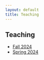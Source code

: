 ```yaml
---
layout: default
title: Teaching
---
```

## Teaching

- [Fall 2024](./fall-2024/)
- [Spring 2024](./spring-2024/)


